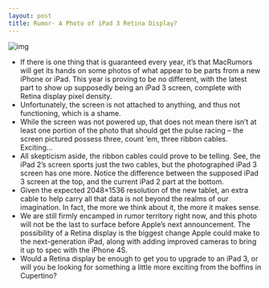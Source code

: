 ```yaml
---
layout: post
title: Rumor- A Photo of iPad 3 Retina Display?
---
```

![img](http://media.idownloadblog.com/wp-content/uploads/2011/12/possible_ipad3_screen_leak001.jpeg)
* If there is one thing that is guaranteed every year, it’s that MacRumors will get its hands on some photos of what appear to be parts from a new iPhone or iPad. This year is proving to be no different, with the latest part to show up supposedly being an iPad 3 screen, complete with Retina display pixel density.
* Unfortunately, the screen is not attached to anything, and thus not functioning, which is a shame.
* While the screen was not powered up, that does not mean there isn’t at least one portion of the photo that should get the pulse racing – the screen pictured possess three, count ’em, three ribbon cables. Exciting…
* All skepticism aside, the ribbon cables could prove to be telling. See, the iPad 2’s screen sports just the two cables, but the photographed iPad 3 screen has one more. Notice the difference between the supposed iPad 3 screen at the top, and the current iPad 2 part at the bottom.
* Given the expected 2048×1536 resolution of the new tablet, an extra cable to help carry all that data is not beyond the realms of our imagination. In fact, the more we think about it, the more it makes sense.
* We are still firmly encamped in rumor territory right now, and this photo will not be the last to surface before Apple’s next announcement. The possibility of a Retina display is the biggest change Apple could make to the next-generation iPad, along with adding improved cameras to bring it up to spec with the iPhone 4S.
* Would a Retina display be enough to get you to upgrade to an iPad 3, or will you be looking for something a little more exciting from the boffins in Cupertino?

